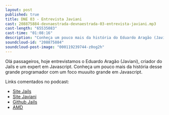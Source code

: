 ```yaml
---
layout: post
published: true
title: DNE 03 - Entrevista Javiani
cast: 208875884-devnaestrada-devnaestrada-03-entrevista-javiani.mp3
cast-length: "65535083"
cast-time: "01:08:16"
description: "Conheça um pouco mais da história do Eduardo Aragão (Javiani), criador do Jails e um expert em Javascript"
soundcloud-id: "208875884"
soundcloud-post-image: "000119239744-z0og2h"
---
```


Olá passageiros, hoje entrevistamos o Eduardo Aragão (Javiani), criador do Jails e um expert em Javascript. Conheça um pouco mais da história desse grande programador com um foco muuuito grande em Javascript.

Links comentados no podcast:

- [Site Jails](http://jails-org.github.io/Jails/docs)
- [Site Javiani](https://javiani.wordpress.com/)
- [Github Jails](https://github.com/jails-org/Jails)
- [AMD](http://requirejs.org/docs/whyamd.html)
